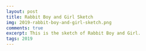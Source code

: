```yaml
---
layout: post
title: Rabbit Boy and Girl Sketch
img: 2019-rabbit-boy-and-girl-sketch.png
comments: true
excerpt: This is the sketch of Rabbit Boy and Girl.
tags: 2019
---
```


